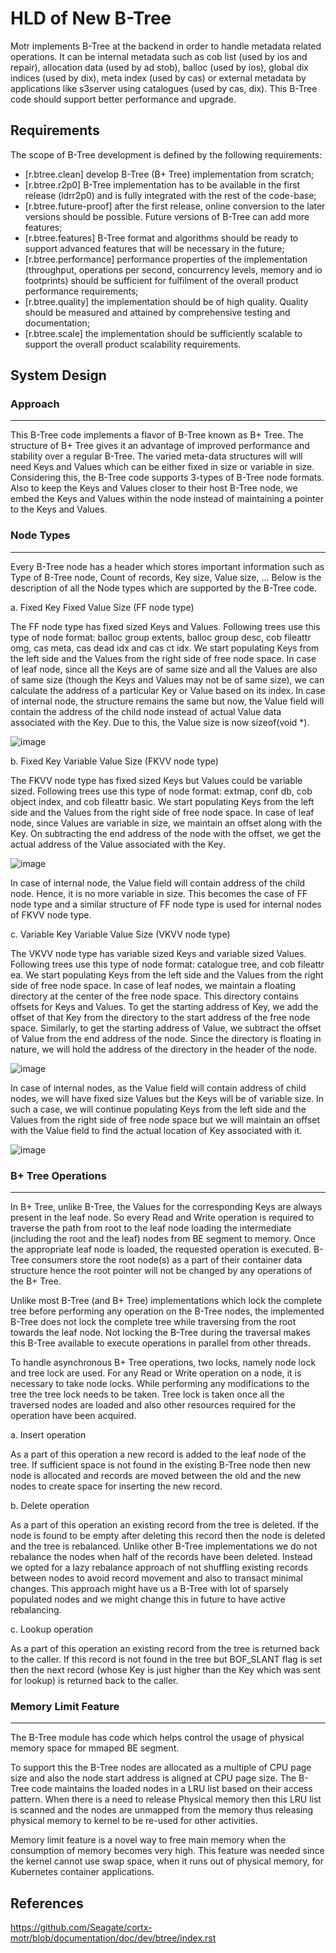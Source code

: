 # HLD of New B-Tree

Motr implements B-Tree at the backend in order to handle metadata related operations. It can be internal metadata such as cob list (used by ios and repair), allocation data (used by ad stob), balloc (used by ios), global dix indices (used by dix), meta index (used by cas) or external metadata by applications like s3server using catalogues (used by cas, dix). This B-Tree code should support better performance and upgrade.

## Requirements

The scope of B-Tree development is defined by the following requirements:

- [r.btree.clean] develop B-Tree (B+ Tree) implementation from scratch;
- [r.btree.r2p0] B-Tree implementation has to be available in the first release (ldrr2p0) and is fully integrated with the rest of the code-base;
- [r.btree.future-proof] after the first release, online conversion to the later versions should be possible. Future versions of B-Tree can add more features;
- [r.btree.features] B-Tree format and algorithms should be ready to support advanced features that will be necessary in the future;
- [r.btree.performance] performance properties of the implementation (throughput, operations per second, concurrency levels, memory and io footprints) should be sufficient for fulfilment of the overall product performance requirements;
- [r.btree.quality] the implementation should be of high quality. Quality should be measured and attained by comprehensive testing and documentation;
- [r.btree.scale] the implementation should be sufficiently scalable to support the overall product scalability requirements.

## System Design

### Approach
--------------------------
This B-Tree code implements a flavor of B-Tree known as B+ Tree. The structure of B+ Tree gives it an advantage of improved performance and stability over a regular B-Tree. The varied meta-data structures will will need Keys and Values which can be either fixed in size or variable in size. Considering this, the B-Tree code supports 3-types of B-Tree node formats. Also to keep the Keys and Values closer to their host B-Tree node, we embed the Keys and Values within the node instead of maintaining a pointer to the Keys and Values.

### Node Types
--------------------------
Every B-Tree node has a header which stores important information such as Type of B-Tree node, Count of records, Key size, Value size, …
Below is the description of all the Node types which are supported by the B-Tree code.

a. Fixed Key Fixed Value Size (FF node type)

  The FF node type has fixed sized Keys and Values. Following trees use this type of node format: balloc group extents, balloc group desc, cob fileattr omg, cas meta, cas dead idx and cas ct idx.
We start populating Keys from the left side and the Values from the right side of free node space. In case of leaf node, since all the Keys are of same size and all the Values are also of same size (though the Keys and Values may not be of same size), we can calculate the address of a particular Key or Value based on its index.
In case of internal node, the structure remains the same but now, the Value field will contain the address of the child node instead of actual Value data associated with the Key. Due to this, the Value size is now sizeof(void *).

![image](https://user-images.githubusercontent.com/62925646/176011278-77295c51-84e2-4a0e-bce2-c61f98572903.png)

b. Fixed Key Variable Value Size (FKVV node type)

  The FKVV node type has fixed sized Keys but Values could be variable sized. Following trees use this type of node format: extmap, conf db, cob object index, and cob fileattr basic.
We start populating Keys from the left side and the Values from the right side of free node space. In case of leaf node, since Values are variable in size, we maintain an offset along with the Key. On subtracting the end address of the node with the offset, we get the actual address of the Value associated with the Key.

![image](https://user-images.githubusercontent.com/62925646/176011328-1a502029-90a2-4a73-9b3b-d39c13847ef1.png)

In case of internal node, the Value field will contain address of the child node. Hence, it is no more variable in size. This becomes the case of FF node type and a similar structure of FF node type is used for internal nodes of FKVV node type.

c. Variable Key Variable Value Size (VKVV node type)

  The VKVV node type has variable sized Keys and variable sized Values. Following trees use this type of node format: catalogue tree, and cob fileattr ea.
We start populating Keys from the left side and the Values from the right side of free node space. In case of leaf nodes, we maintain a floating directory at the center of the free node space. This directory contains offsets for Keys and Values. To get the starting address of Key, we add the offset of that Key from the directory to the start address of the free node space. Similarly, to get the starting address of Value, we subtract the offset of Value from the end address of the node.  Since the directory is floating in nature, we will hold the address of the directory in the header of the node.

![image](https://user-images.githubusercontent.com/62925646/176011373-0a6270ed-16f3-43c1-b305-7da5a0c9a149.png)

In case of internal nodes, as the Value field will contain address of child nodes, we will have fixed size Values but the Keys will be of variable size. In such a case, we will continue populating Keys from the left side and the Values from the right side of free node space but we will maintain an offset with the Value field to find the actual location of Key associated with it.

![image](https://user-images.githubusercontent.com/62925646/176011394-8e3b989f-593a-4b67-a136-6f5391f53e98.png)

### B+ Tree Operations
--------------------------
In B+ Tree, unlike B-Tree, the Values for the corresponding Keys are always present in the leaf node. So every Read and Write operation is required to traverse the path from root to the leaf node loading the intermediate (including the root and the leaf) nodes from BE segment to memory. Once the appropriate leaf node is loaded, the requested operation is executed. B-Tree consumers store the root node(s) as a part of their container data structure hence the root pointer will not be changed by any operations of the B+ Tree.

Unlike most B-Tree (and B+ Tree) implementations which lock the complete tree before performing any operation on the B-Tree nodes, the implemented B-Tree does not lock the complete tree while traversing from the root towards the leaf node. Not locking the B-Tree during the traversal makes this B-Tree available to execute operations in parallel from other threads.

To handle asynchronous B+ Tree operations, two locks, namely node lock and tree lock are used. For any Read or Write operation on a node, it is necessary to take node locks. While performing any modifications to the tree the tree lock needs to be taken. Tree lock is taken once all the traversed nodes are loaded and also other resources required for the operation have been acquired.

a. Insert operation

  As a part of this operation a new record is added to the leaf node of the tree. If sufficient space is not found in the existing B-Tree node then new node is allocated and records are moved between the old and the new nodes to create space for inserting the new record.

b. Delete operation

  As a part of this operation an existing record from the tree is deleted. If the node is found to be empty after deleting this record then the node is deleted and the tree is rebalanced. Unlike other B-Tree implementations we do not rebalance the nodes when half of the records have been deleted. Instead we opted for a lazy rebalance approach of not shuffling existing records between nodes to avoid record movement and also to transact minimal changes. This approach might have us a B-Tree with lot of sparsely populated nodes and we might change this in future to have active rebalancing.

c. Lookup operation

  As a part of this operation an existing record from the tree is returned back to the caller. If this record is not found in the tree but BOF_SLANT flag is set then the next record (whose Key is just higher than the Key which was sent for lookup) is returned back to the caller.

### Memory Limit Feature
--------------------------
The B-Tree module has code which helps control the usage of physical memory space for mmaped BE segment.

To support this the B-Tree nodes are allocated as a multiple of CPU page size and also the node start address is aligned at CPU page size. The B-Tree code maintains the loaded nodes in a LRU list based on their access pattern. When there is a need to release Physical memory then this LRU list is scanned and the nodes are unmapped from the memory thus releasing physical memory to kernel to be re-used for other activities.

Memory limit feature is a novel way to free main memory when the consumption of memory becomes very high. This feature was needed since the kernel cannot use swap space, when it runs out of physical memory, for Kubernetes container applications.

## References
https://github.com/Seagate/cortx-motr/blob/documentation/doc/dev/btree/index.rst
